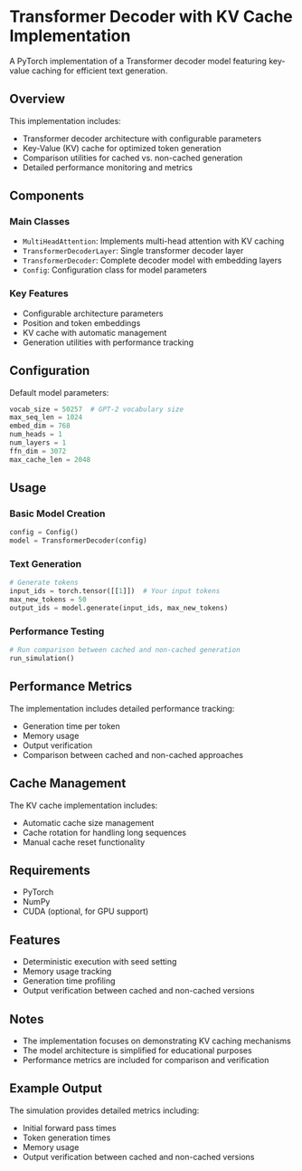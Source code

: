 # Transformer Decoder with KV Cache Implementation

A PyTorch implementation of a Transformer decoder model featuring key-value caching for efficient text generation.

## Overview

This implementation includes:
- Transformer decoder architecture with configurable parameters
- Key-Value (KV) cache for optimized token generation
- Comparison utilities for cached vs. non-cached generation
- Detailed performance monitoring and metrics

## Components

### Main Classes

- `MultiHeadAttention`: Implements multi-head attention with KV caching
- `TransformerDecoderLayer`: Single transformer decoder layer
- `TransformerDecoder`: Complete decoder model with embedding layers
- `Config`: Configuration class for model parameters

### Key Features

- Configurable architecture parameters
- Position and token embeddings
- KV cache with automatic management
- Generation utilities with performance tracking

## Configuration

Default model parameters:
```python
vocab_size = 50257  # GPT-2 vocabulary size
max_seq_len = 1024
embed_dim = 768
num_heads = 1
num_layers = 1
ffn_dim = 3072
max_cache_len = 2048
```

## Usage

### Basic Model Creation

```python
config = Config()
model = TransformerDecoder(config)
```

### Text Generation

```python
# Generate tokens
input_ids = torch.tensor([[1]])  # Your input tokens
max_new_tokens = 50
output_ids = model.generate(input_ids, max_new_tokens)
```

### Performance Testing

```python
# Run comparison between cached and non-cached generation
run_simulation()
```

## Performance Metrics

The implementation includes detailed performance tracking:
- Generation time per token
- Memory usage
- Output verification
- Comparison between cached and non-cached approaches

## Cache Management

The KV cache implementation includes:
- Automatic cache size management
- Cache rotation for handling long sequences
- Manual cache reset functionality

## Requirements

- PyTorch
- NumPy
- CUDA (optional, for GPU support)

## Features

- Deterministic execution with seed setting
- Memory usage tracking
- Generation time profiling
- Output verification between cached and non-cached versions

## Notes

- The implementation focuses on demonstrating KV caching mechanisms
- The model architecture is simplified for educational purposes
- Performance metrics are included for comparison and verification

## Example Output

The simulation provides detailed metrics including:
- Initial forward pass times
- Token generation times
- Memory usage
- Output verification between cached and non-cached versions
